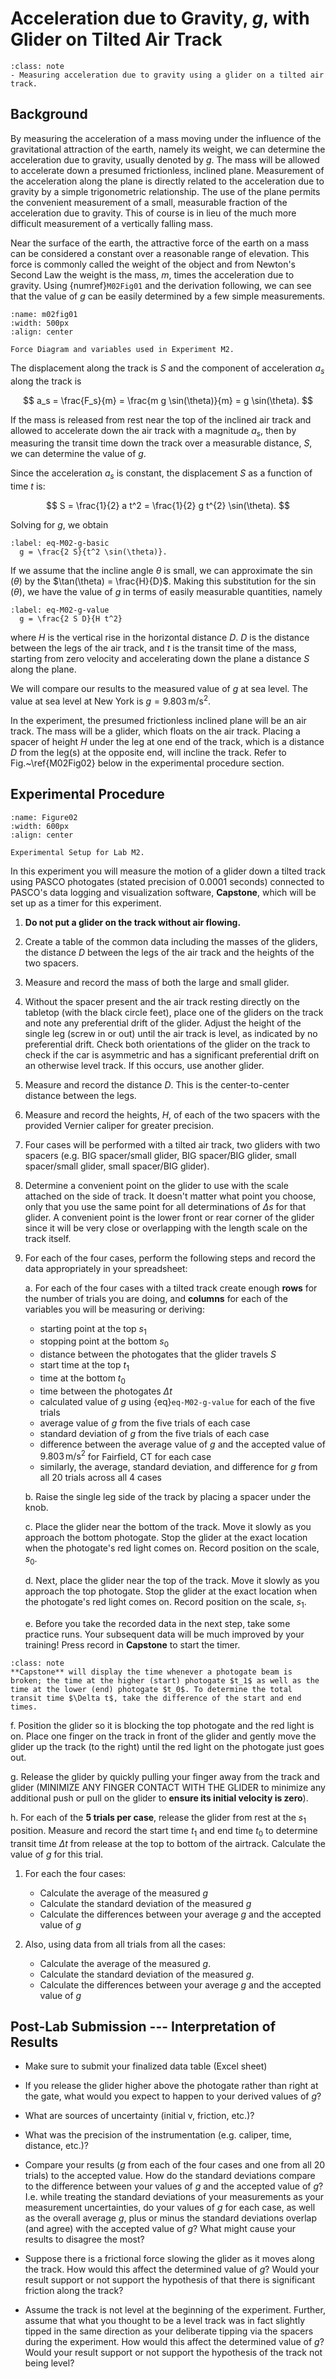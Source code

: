 # Acceleration due to Gravity, *g*, with Glider on Tilted Air Track

```{admonition} OVERALL GOALS
:class: note
- Measuring acceleration due to gravity using a glider on a tilted air track.
```

## Background



By measuring the acceleration of a mass moving under the influence of the gravitational attraction of the earth, namely its weight, we can determine the acceleration due to gravity, usually denoted by $g$.  The mass will be allowed to accelerate down a presumed frictionless, inclined plane.  Measurement of the acceleration along the plane is directly related to the acceleration due to gravity by a simple trigonometric relationship.  The use of the plane permits the convenient measurement of a small, measurable fraction of the acceleration due to gravity.  This of course is in lieu of the much more difficult measurement of a vertically falling mass.














Near the surface of the earth, the attractive force of the earth on a mass can be considered a constant over a reasonable range of elevation. This force is commonly called the weight of the object and from Newton's Second Law the weight is the mass, $m$, times the acceleration due to gravity. Using {numref}`M02Fig01` and the derivation following, we can see that the value of $g$ can be easily determined by a few simple measurements.

```{figure} ExperimentAccGTrackFigures/Figure01.jpg
:name: m02fig01
:width: 500px
:align: center

Force Diagram and variables used in Experiment M2.
```

The displacement along the track is $S$ and the component of acceleration $a_s$ along the track is

$$
a_s = \frac{F_s}{m} = \frac{m g \sin(\theta)}{m} =  g \sin(\theta).
$$

If the mass is released from rest near the top of the inclined air track and allowed to accelerate down the air track with a magnitude $a_s$, then by measuring the transit time down the track over a measurable distance, $S$, we can determine the value of $g$.

Since the acceleration $a_s$ is constant, the displacement $S$ as a function of time $t$ is:

$$
  S = \frac{1}{2} a t^2 = \frac{1}{2} g t^{2} \sin(\theta).
$$

Solving for $g$, we obtain

```{math}
:label: eq-M02-g-basic
  g = \frac{2 S}{t^2 \sin(\theta)}.
```

If we assume that the incline angle $\theta$ is small, we can approximate the $\sin(\theta)$ by the $\tan(\theta) = \frac{H}{D}$.
Making this substitution for the $\sin(\theta)$, we have the value of $g$ in terms of easily measurable quantities, namely

```{math}
:label: eq-M02-g-value
  g = \frac{2 S D}{H t^2}
```

where $H$ is the vertical rise in the horizontal distance $D$. $D$ is the distance between the legs of the air track, and $t$ is the transit time of the mass, starting from zero velocity and accelerating down the plane a distance $S$ along the plane.

We will compare our results to the measured value of $g$ at sea level. The value at sea level at New York is $g = 9.803\,\text{m/s}^2$.

In the experiment, the presumed frictionless inclined plane will be an air track.  The mass will be a glider, which floats on the air track.  Placing a spacer of height $H$ under the leg at one end of the track, which is a distance $D$ from the leg(s) at the opposite end, will incline the track.  Refer to Fig.~\ref{M02Fig02} below in the experimental procedure section.


















## Experimental Procedure

```{figure} ExperimentAccGTrackFigures/Figure02.jpg
:name: Figure02
:width: 600px
:align: center

Experimental Setup for Lab M2.
```

In this experiment you will measure the motion of a glider down a tilted track using PASCO photogates (stated precision of 0.0001 seconds) connected to PASCO's data logging and visualization software, **Capstone**, which will be set up as a timer for this experiment.

1. **Do not put a glider on the track without air flowing.**
2. Create a table of the common data including the masses of the gliders, the distance $D$ between the legs of the air track and the heights of the two spacers.
3. Measure and record the mass of both the large and small glider.
4. Without the spacer present and the air track resting directly on the tabletop (with the black circle feet), place one of the gliders on the track and note any preferential drift of the glider. Adjust the height of the single leg (screw in or out) until the air track is level, as indicated by no preferential drift. Check both orientations of the glider on the track to check if the car is asymmetric and has a significant preferential drift on an otherwise level track. If this occurs, use another glider.
5. Measure and record the distance $D$. This is the center-to-center distance between the legs.
6. Measure and record the heights, $H$, of each of the two spacers with the provided Vernier caliper for greater precision.
7. Four cases will be performed with a tilted air track, two gliders with two spacers (e.g. BIG spacer/small glider, BIG spacer/BIG glider, small spacer/small glider, small spacer/BIG glider).
8. Determine a convenient point on the glider to use with the scale attached on the side of track. It doesn't matter what point you choose, only that you use the same point for all determinations of $\Delta s$ for that glider. A convenient point is the lower front or rear corner of the glider since it will be very close or overlapping with the length scale on the track itself.
9. For each of the four cases, perform the following steps and record the data appropriately in your spreadsheet:
   
   a. For each of the four cases with a tilted track create enough **rows** for the number of trials you are doing, and **columns** for each of the variables you will be measuring or deriving:
      - starting point at the top $s_1$
      - stopping point at the bottom $s_0$
      - distance between the photogates that the glider travels $S$
      - start time at the top $t_1$
      - time at the bottom $t_0$
      - time between the photogates $\Delta t$
      - calculated value of $g$ using {eq}`eq-M02-g-value` for each of the five trials
      - average value of $g$ from the five trials of each case
      - standard deviation of $g$ from the five trials of each case
      - difference between the average value of $g$ and the accepted value of $9.803\,\text{m/s}^2$ for Fairfield, CT for each case
      - similarly, the average, standard deviation, and difference for $g$ from all 20 trials across all 4 cases
   
   b. Raise the single leg side of the track by placing a spacer under the knob.
   
   c. Place the glider near the bottom of the track. Move it slowly as you approach the bottom photogate. Stop the glider at the exact location when the photogate's red light comes on. Record position on the scale, $s_0$.
   
   d. Next, place the glider near the top of the track. Move it slowly as you approach the top photogate. Stop the glider at the exact location when the photogate's red light comes on. Record position on the scale, $s_1$.
   
   e. Before you take the recorded data in the next step, take some practice runs. Your subsequent data will be much improved by your training! Press record in **Capstone** to start the timer. 

  ```{admonition} NOTE
  :class: note
  **Capstone** will display the time whenever a photogate beam is broken; the time at the higher (start) photogate $t_1$ as well as the time at the lower (end) photogate $t_0$. To determine the total transit time $\Delta t$, take the difference of the start and end times.
  ```   

   f. Position the glider so it is blocking the top photogate and the red light is on. Place one finger on the track in front of the glider and gently move the glider up the track (to the right) until the red light on the photogate just goes out.
   
   g. Release the glider by quickly pulling your finger away from the track and glider (MINIMIZE ANY FINGER CONTACT WITH THE GLIDER to minimize any additional push or pull on the glider to **ensure its initial velocity is zero**).
   
   h. For each of the **5 trials per case**, release the glider from rest at the $s_1$ position. Measure and record the start time $t_1$ and end time $t_0$ to determine transit time $\Delta t$ from release at the top to bottom of the airtrack. Calculate the value of $g$ for this trial.

1.  For each the four cases:
    - Calculate the average of the measured $g$
    - Calculate the standard deviation of the measured $g$
    - Calculate the differences between your average $g$ and the accepted value of $g$

2.  Also, using data from all trials from all the cases:
    - Calculate the average of the measured $g$.
    - Calculate the standard deviation of the measured $g$.
    - Calculate the differences between your average $g$ and the accepted value of $g$

## Post-Lab Submission --- Interpretation of Results

- Make sure to submit your finalized data table (Excel sheet)

- If you release the glider higher above the photogate rather than right at the gate, what would you expect to happen to your derived values of $g$?
- What are sources of uncertainty (initial v, friction, etc.)?
- What was the precision of the instrumentation (e.g. caliper, time, distance, etc.)?
- Compare your results ($g$ from each of the four cases and one from all 20 trials) to the accepted value. How do the standard deviations compare to the difference between your values of $g$ and the accepted value of $g$? I.e. while treating the standard deviations of your measurements as your measurement uncertainties, do your values of $g$ for each case, as well as the overall average $g$, plus or minus the standard deviations overlap (and agree) with the accepted value of $g$? What might cause your results to disagree the most?
- Suppose there is a frictional force slowing the glider as it moves along the track. How would this affect the determined value of $g$? Would your result support or not support the hypothesis of that there is significant friction along the track?
- Assume the track is not level at the beginning of the experiment. Further, assume that what you thought to be a level track was in fact slightly tipped in the same direction as your deliberate tipping via the spacers during the experiment. How would this affect the determined value of $g$? Would your result support or not support the hypothesis of the track not being level?
